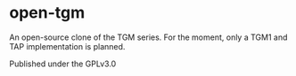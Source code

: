 # open-tgm
An open-source clone of the TGM series.
For the moment, only a TGM1 and TAP implementation is planned.

Published under the GPLv3.0
